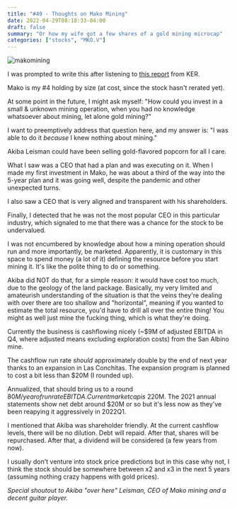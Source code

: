```yaml
---
title: "#49 - Thoughts on Mako Mining"
date: 2022-04-29T08:18:33-04:00
draft: false
summary: "Or how my wife got a few shares of a gold mining microcap"
categories: ["stocks", "MKO.V"]
---
```


![makomining](/images/makomining.jpg)

I was prompted to write this after listening to [this report](http://www.kereport.com/2022/04/27/mako-mining-a-review-of-2021-financials-q1-2022-operations-and-the-upcoming-exploration-plan/) from KER.

Mako is my #4 holding by size (at cost, since the stock hasn't rerated yet).

At some point in the future, I might ask myself: "How could you invest in a small & unknown mining operation, when you had no knowledge whatsoever about mining, let alone gold mining?"

I want to preemptively address that question here, and my answer is: "I was able to do it *because* I knew nothing about mining."

Akiba Leisman could have been selling gold-flavored popcorn for all I care. 

What I saw was a CEO that had a plan and was executing on it. When I made my first investment in Mako, he was about a third of the way into the 5-year plan and it was going well, despite the pandemic and other unexpected turns.

I also saw a CEO that is very aligned and transparent with his shareholders.

Finally, I detected that he was not the most popular CEO in this particular industry, which signaled to me that there was a chance for the stock to be undervalued. 

I was not encumbered by knowledge about how a mining operation should run and more importantly, be marketed. Apparently, it is customary in this space to spend money (a lot of it) defining the resource before you start mining it. It's like the polite thing to do or something.

Akiba did NOT do that, for a simple reason: it would have cost too much, due to the geology of the land package. Basically, my very limited and amateurish understanding of the situation is that the veins they're dealing with over there are too shallow and "horizontal", meaning if you wanted to estimate the total resource, you'd have to drill all over the entire thing! You might as well just mine the fucking thing, which is what they're doing.

Currently the business is cashflowing nicely (~$9M of adjusted EBITDA in Q4, where adjusted means excluding exploration costs) from the San Albino mine. 

The cashflow run rate _should_ approximately double by the end of next year thanks to an expansion in Las Conchitas. The expansion program is planned to cost a bit less than $20M (I rounded up).

Annualized, that should bring us to a round $80M/year of run rate EBITDA. Current market cap is ~$220M. The 2021 annual statements show net debt around $20M or so but it's less now as they've been reapying it aggressively in 2022Q1.

I mentioned that Akiba was shareholder friendly. At the current cashflow levels, there will be no dilution. Debt will repaid. After that, shares will be repurchased. After that, a dividend will be considered (a few years from now).

I usually don't venture into stock price predictions but in this case why not, I think the stock should be somewhere between x2 and x3 in the next 5 years (assuming nothing crazy happens with gold prices).

_Special shoutout to Akiba "over here" Leisman, CEO of Mako mining and a decent guitar player._
